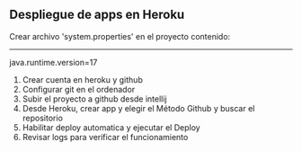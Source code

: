 ## Despliegue de apps en Heroku

Crear archivo 'system.properties' en el proyecto contenido:

---
java.runtime.version=17

1. Crear cuenta en heroku y github
2. Configurar git en el ordenador
3. Subir el proyecto a github desde intellij 
4. Desde Heroku, crear app y elegir el Método Github y buscar el repositorio
5. Habilitar deploy automatica y ejecutar el Deploy
6. Revisar logs para verificar el funcionamiento
